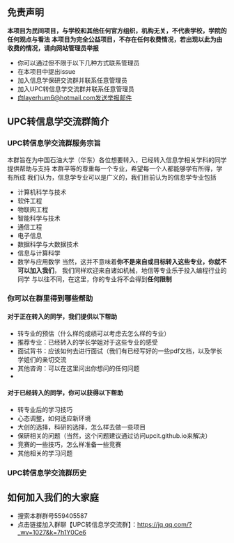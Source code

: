 ## 免责声明
**本项目为民间项目，与学校和其他任何官方组织，机构无关，不代表学校，学院的任何观点与看法**
**本项目为完全公益项目，不存在任何收费情况，若出现以此为由收费的情况，请向网站管理员举报**
- 你可以通过但不限于以下几种方式联系管理员
- 在本项目中提出issue
- 加入信息学保研交流群并联系任意管理员
- 加入UPC转信息学交流群并联系任意管理员
- 向layerhum6@hotmail.com发送举报邮件

## UPC转信息学交流群简介
### UPC转信息学交流群服务宗旨
本群旨在为中国石油大学（华东）各位想要转入，已经转入信息学相关学科的同学提供帮助与支持
本群平等的尊重每一个专业，希望每一个人都能够学有所得，学有所成
我们认为，信息学专业可以是广义的，我们目前认为的信息学专业包括
- 计算机科学与技术
- 软件工程
- 物联网工程
- 智能科学与技术
- 通信工程
- 电子信息
- 数据科学与大数据技术
- 信息与计算科学
- 数学与应用数学
当然，这并不意味着**你不是来自或目标转入这些专业，你就不可以加入我们**，
我们同样欢迎来自诸如机械，地信等专业乐于投入编程行业的同学
与以往不同，在这里，你的专业将不会得到**任何限制**

### 你可以在群里得到哪些帮助
#### 对于正在转入的同学，我们提供以下帮助
- 转专业的预估（什么样的成绩可以考虑去怎么样的专业）
- 推荐专业：已经转入的学长学姐对于这些专业的感受
- 面试背书：应该如何去进行面试（我们有已经写好的一些pdf文档，以及学长学姐们的亲切交流
- 其他咨询：可以在这里问出你想问的任何问题
-
#### 对于已经转入的同学，你可以获得以下帮助
- 转专业后的学习技巧
- 心态调整，如何适应新环境
- 大创的选择，科研的选择，怎么样去做一些项目
- 保研相关的问题（当然，这个问题建议通过访问upcit.github.io来解决）
- 竞赛的一些技巧，怎么样准备一些竞赛
- 其他相关的学习问题

### UPC转信息学交流群历史
## 如何加入我们的大家庭
- 搜索本群群号559405587
- 点击链接加入群聊【UPC转信息学交流群】：https://jq.qq.com/?_wv=1027&k=7h1Y0Ce6
